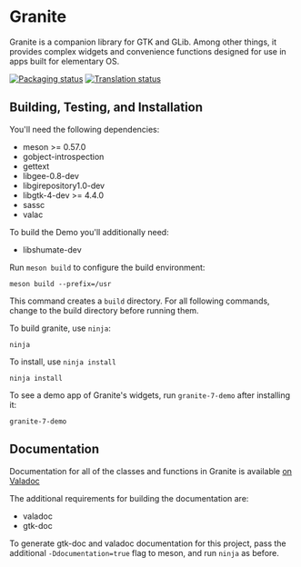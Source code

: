 # Granite
Granite is a companion library for GTK and GLib. Among other things, it
provides complex widgets and convenience functions designed for use in apps
built for elementary OS.

[![Packaging status](https://repology.org/badge/tiny-repos/granite.svg)](https://repology.org/metapackage/granite)
[![Translation status](https://l10n.elementary.io/widgets/desktop/-/granite/svg-badge.svg)](https://l10n.elementary.io/engage/desktop/?utm_source=widget)


## Building, Testing, and Installation

You'll need the following dependencies:
* meson >= 0.57.0
* gobject-introspection
* gettext
* libgee-0.8-dev
* libgirepository1.0-dev
* libgtk-4-dev >= 4.4.0
* sassc
* valac

To build the Demo you'll additionally need:
* libshumate-dev

Run `meson build` to configure the build environment:

    meson build --prefix=/usr

This command creates a `build` directory. For all following commands, change to
the build directory before running them.

To build granite, use `ninja`:

    ninja

To install, use `ninja install`

    ninja install

To see a demo app of Granite's widgets, run `granite-7-demo` after installing it:

    granite-7-demo


## Documentation

Documentation for all of the classes and functions in Granite is available
[on Valadoc](https://valadoc.org/granite-7/Granite.html)

The additional requirements for building the documentation are:

* valadoc
* gtk-doc

To generate gtk-doc and valadoc documentation for this project, pass the
additional `-Ddocumentation=true` flag to meson, and run `ninja` as before.

